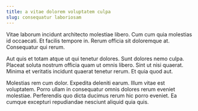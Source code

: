 ```yaml
---
title: a vitae dolorem voluptatem culpa
slug: consequatur laboriosam
---
```


Vitae laborum incidunt architecto molestiae libero. Cum cum quia molestias id occaecati. Et facilis tempore in. Rerum officia sit doloremque at. Consequatur qui rerum.

Aut quis et totam atque ut qui tenetur dolores. Sunt dolores nemo culpa. Placeat soluta nostrum officia quam ut omnis libero. Sint ut nisi quaerat. Minima et veritatis incidunt quaerat tenetur rerum. Et quia quod aut.

Molestias rem cum dolor. Expedita deleniti earum. Illum vitae est voluptatem. Porro ullam in consequatur omnis dolores rerum eveniet molestiae. Perferendis quo dicta ducimus rerum hic porro eveniet. Ea cumque excepturi repudiandae nesciunt aliquid quia quis.
